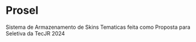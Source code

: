 # Prosel
Sistema de Armazenamento de Skins Tematicas feita como Proposta para Seletiva da TecJR 2024
